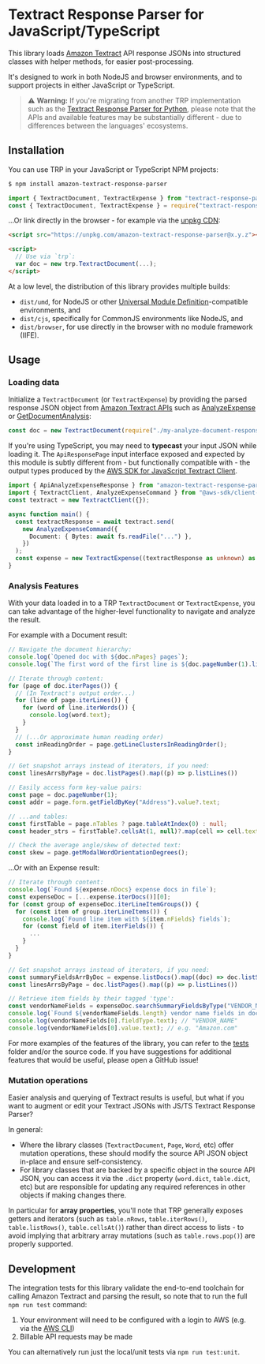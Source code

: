 # Textract Response Parser for JavaScript/TypeScript

This library loads [Amazon Textract](https://docs.aws.amazon.com/textract/latest/dg/what-is.html) API response JSONs into structured classes with helper methods, for easier post-processing.

It's designed to work in both NodeJS and browser environments, and to support projects in either JavaScript or TypeScript.

> ⚠️ **Warning:** If you're migrating from another TRP implementation such as the [Textract Response Parser for Python](https://github.com/aws-samples/amazon-textract-response-parser/tree/master/src-python), please note that the APIs and available features may be substantially different - due to differences between the languages' ecosystems.


## Installation

You can use TRP in your JavaScript or TypeScript NPM projects:

```sh
$ npm install amazon-textract-response-parser
```

```js
import { TextractDocument, TextractExpense } from "textract-response-parser";
const { TextractDocument, TextractExpense } = require("textract-response-parser");
```

...Or link directly in the browser - for example via the [unpkg CDN](https://unpkg.com/):

```html
<script src="https://unpkg.com/amazon-textract-response-parser@x.y.z"></script>

<script>
  // Use via `trp`:
  var doc = new trp.TextractDocument(...);
</script>
```

At a low level, the distribution of this library provides multiple builds:

- `dist/umd`, for NodeJS or other [Universal Module Definition](https://github.com/umdjs/umd)-compatible environments, and
- `dist/cjs`, specifically for CommonJS environments like NodeJS, and
- `dist/browser`, for use directly in the browser with no module framework (IIFE).

## Usage

### Loading data

Initialize a `TextractDocument` (or `TextractExpense`) by providing the parsed response JSON object from [Amazon Textract APIs](https://docs.aws.amazon.com/textract/latest/dg/API_Reference.html) such as [AnalyzeExpense](https://docs.aws.amazon.com/textract/latest/dg/API_AnalyzeExpense.html) or [GetDocumentAnalysis](https://docs.aws.amazon.com/textract/latest/dg/API_GetDocumentAnalysis.html):

```js
const doc = new TextractDocument(require("./my-analyze-document-response.json"));
```

If you're using TypeScript, you may need to **typecast** your input JSON while loading it. The `ApiResponsePage` input interface exposed and expected by this module is subtly different from - but functionally compatible with - the output types produced by the [AWS SDK for JavaScript Textract Client](https://docs.aws.amazon.com/AWSJavaScriptSDK/v3/latest/clients/client-textract/index.html).

```typescript
import { ApiAnalyzeExpenseResponse } from "amazon-textract-response-parser";
import { TextractClient, AnalyzeExpenseCommand } from "@aws-sdk/client-textract";
const textract = new TextractClient({});

async function main() {
  const textractResponse = await textract.send(
    new AnalyzeExpenseCommand({
      Document: { Bytes: await fs.readFile("...") },
    })
  );
  const expense = new TextractExpense((textractResponse as unknown) as ApiAnalyzeExpenseResponse);
}
```

### Analysis Features

With your data loaded in to a TRP `TextractDocument` or `TextractExpense`, you can take advantage of the higher-level functionality to navigate and analyze the result.

For example with a Document result:

```typescript
// Navigate the document hierarchy:
console.log(`Opened doc with ${doc.nPages} pages`);
console.log(`The first word of the first line is ${doc.pageNumber(1).lineAtIndex(0).wordAtIndex(0).text}`);

// Iterate through content:
for (page of doc.iterPages()) {
  // (In Textract's output order...)
  for (line of page.iterLines()) {
    for (word of line.iterWords()) {
      console.log(word.text);
    }
  }
  // (...Or approximate human reading order)
  const inReadingOrder = page.getLineClustersInReadingOrder();
}

// Get snapshot arrays instead of iterators, if you need:
const linesArrsByPage = doc.listPages().map((p) => p.listLines())

// Easily access form key-value pairs:
const page = doc.pageNumber(1);
const addr = page.form.getFieldByKey("Address").value?.text;

// ...and tables:
const firstTable = page.nTables ? page.tableAtIndex(0) : null;
const header_strs = firstTable?.cellsAt(1, null)?.map(cell => cell.text);

// Check the average angle/skew of detected text:
const skew = page.getModalWordOrientationDegrees();
```

...Or with an Expense result:

```typescript
// Iterate through content:
console.log(`Found ${expense.nDocs} expense docs in file`);
const expenseDoc = [...expense.iterDocs()][0];
for (const group of expenseDoc.iterLineItemGroups()) {
  for (const item of group.iterLineItems()) {
    console.log(`Found line item with ${item.nFields} fields`);
    for (const field of item.iterFields()) {
      ...
    }
  }
}

// Get snapshot arrays instead of iterators, if you need:
const summaryFieldsArrByDoc = expense.listDocs().map((doc) => doc.listSummaryFields());
const linesArrsByPage = doc.listPages().map((p) => p.listLines())

// Retrieve item fields by their tagged 'type':
const vendorNameFields = expenseDoc.searchSummaryFieldsByType("VENDOR_NAME");
console.log(`Found ${vendorNameFields.length} vendor name fields in doc summary`);
console.log(vendorNameFields[0].fieldType.text); // "VENDOR_NAME"
console.log(vendorNameFields[0].value.text); // e.g. "Amazon.com"
```

For more examples of the features of the library, you can refer to the [tests](tests/) folder and/or the source code. If you have suggestions for additional features that would be useful, please open a GitHub issue!

### Mutation operations

Easier analysis and querying of Textract results is useful, but what if you want to augment or edit your Textract JSONs with JS/TS Textract Response Parser?

In general:

- Where the library classes (`TextractDocument`, `Page`, `Word`, etc) offer mutation operations, these should modify the source API JSON object in-place and ensure self-consistency.
- For library classes that are backed by a specific object in the source API JSON, you can access it via the `.dict` property (`word.dict`, `table.dict`, etc) but are responsible for updating any required references in other objects if making changes there.

In particular for **array properties**, you'll note that TRP generally exposes getters and iterators (such as `table.nRows`, `table.iterRows()`, `table.listRows()`, `table.cellsAt()`) rather than direct access to lists - to avoid implying that arbitrary array mutations (such as `table.rows.pop()`) are properly supported.


## Development

The integration tests for this library validate the end-to-end toolchain for calling Amazon Textract and parsing the result, so note that to run the full `npm run test` command:

1. Your environment will need to be configured with a login to AWS (e.g. via the [AWS CLI](https://aws.amazon.com/cli/))
2. Billable API requests may be made

You can alternatively run just the local/unit tests via `npm run test:unit`.
